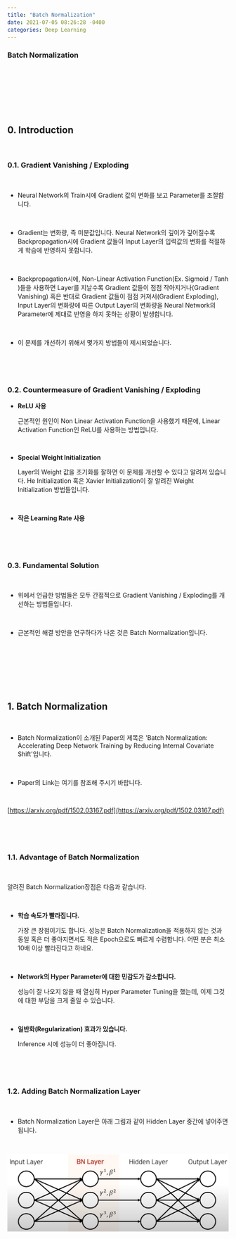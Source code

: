 ```yaml
---
title: "Batch Normalization"
date: 2021-07-05 08:26:28 -0400
categories: Deep Learning
---
```


### Batch Normalization

<br>
<br>
<br>
<br>
<br>
<br>

## 0. Introduction   

<br>

### 0.1. Gradient Vanishing / Exploding

<br>

* Neural Network의 Train시에 Gradient 값의 변화를 보고 Parameter를 조절합니다.

<br>

* Gradient는 변화량, 즉 미분값입니다.  Neural Network의 깊이가 깊어질수록 Backpropagation시에 Gradient 값들이 Input Layer의 입력값의 변화를 적절하게 학습에 반영하지 못합니다.

<br>

* Backpropagation시에, Non-Linear Activation Function(Ex. Sigmoid / Tanh )들을 사용하면 Layer를 지날수록 Gradient 값들이 점점 작아지거나(Gradient Vanishing) 혹은 반대로 Gradient 값들이 점점 커져서(Gradient Exploding), Input Layer의 변화량에 따른 Output Layer의 변화량을 Neural Network의 Parameter에 제대로 반영을 하지 못하는 상황이 발생합니다.

<br>

* 이 문제를 개선하기 위해서 몇가지 방법들이 제시되었습니다.         

<br>
<br>
<br>

### 0.2. Countermeasure of Gradient Vanishing / Exploding

* **ReLU 사용**

  근본적인 원인이 Non Linear Activation Function을 사용했기 때문에, Linear Activation Function인 ReLU를 사용하는 방법입니다.

<br>

* **Special Weight Initialization**

  Layer의 Weight 값을 초기화를 잘하면 이 문제를 개선할 수 있다고 알려져 있습니다.
  He Initialization 혹은 Xavier Initialization이 잘 알려진 Weight Initialization 방법들입니다.

<br>

* **작은 Learning Rate 사용**      

<br>
<br>
<br>

### 0.3. Fundamental Solution   

<br>

* 위에서 언급한 방법들은 모두 간접적으로 Gradient Vanishing / Exploding를 개선하는 방법들입니다.

<br>

* 근본적인 해결 방안을 연구하다가 나온 것은 Batch Normalization입니다.   

<br>
<br>
<br>
<br>
<br>
<br>

## 1. Batch Normalization

<br>

* Batch Normalization이 소개된 Paper의 제목은 'Batch Normalization: Accelerating Deep Network Training by Reducing Internal Covariate Shift'입니다.

<br>

* Paper의 Link는 여기를 참조해 주시기 바랍니다.

<br>

  [https://arxiv.org/pdf/1502.03167.pdf](https://arxiv.org/pdf/1502.03167.pdf)   

<br>
<br>
<br>

### 1.1. Advantage of Batch Normalization

<br>

알려진 Batch Normalization장점은 다음과 같습니다.   

<br>   

- **학습 속도가 빨라집니다.**
  
  가장 큰 장점이기도 합니다. 성능은 Batch Normalization을 적용하지 않는 것과 동일 혹은 더 좋아지면서도 적은 Epoch으로도 빠르게 수렴합니다.
  어떤 분은 최소 10배 이상 빨라진다고 하네요.

<br>

- **Network의 Hyper Parameter에 대한 민감도가 감소합니다.**
  
  성능이 잘 나오지 않을 때 열심히 Hyper Parameter Tuning을 했는데, 이제 그것에 대한 부담을 크게 줄일 수 있습니다.

<br>

- **일반화(Regularization) 효과가 있습니다.**
  
  Inference 시에 성능이 더 좋아집니다.

<br>
<br>
<br>


### 1.2. Adding Batch Normalization Layer

<br>

* Batch Normalization Layer은 아래 그림과 같이 Hidden Layer 중간에 넣어주면 됩니다.   

<br>

<p align="center">
  <img src="/assets/Batch_Normalization/pic_00.png">
</p>

<br>
<br>

